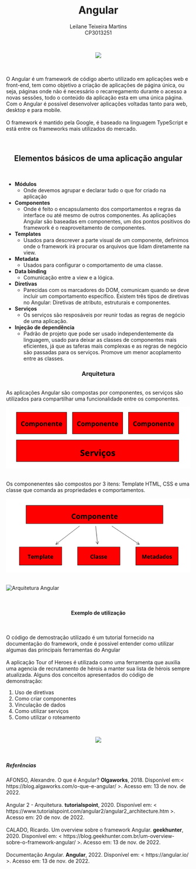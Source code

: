 <h1 align="center"> Angular </h1>
<p align="center"> Leilane Teixeira Martins<br> CP3013251 </p><br>
 
<p align="center"> <img src="https://logodix.com/logo/1305148.gif"> </p>

<br><p> O Angular é um framework de código aberto utilizado em aplicações web e front-end, tem como objetivo a criação de aplicações de página única, ou seja, páginas onde não é necessário o recarregamento durante o acesso a novas sessões, todo o conteúdo da aplicação esta em uma única página. Com o Angular é possível desenvolver aplicações voltadas tanto para web, desktop e para mobile. <br><br>
O framework é mantido pela Google, é baseado na linguagem TypeScript e está entre os frameworks mais utilizados do mercado. </p><br>

<h2 align="center"> Elementos básicos de uma aplicação angular </h1><br>

- <strong>Módulos</strong>
    - Onde devemos agrupar e declarar tudo o que for criado na aplicação
- <strong>Componentes</strong>
    - Onde é feito o encapsulamento dos comportamentos e regras da interface ou até mesmo de outros componentes. As aplicações Angular são baseadas em componentes, um dos pontos positivos do framework é o reaproveitamento de componentes.
- <strong>Templates</strong>
    - Usados para descrever a parte visual de um componente, definimos onde o framework irá procurar os arquivos que lidam diretamente na view.
- <strong>Metadata</strong>
    - Usados para configurar o comportamento de uma classe.
- <strong>Data binding</strong>
    - Comunicação entre a view e a lógica.
- <strong>Diretivas</strong>
    - Parecidas com os marcadores do DOM, comunicam quando se deve incluir um comportamento específico. Existem três tipos de diretivas no Angular: Diretivas de atributo, estruturais e componentes.
- <strong>Serviços</strong>
    - Os serviços são resposáveis por reunir todas as regras de negócio de uma aplicação.
- <strong>Injeção de dependência</strong>
    - Padrão de projeto que pode ser usado independentemente da linguagem, usado para deixar as classes de componentes mais eficientes, já que as taferas mais complexas e as regras de negócio são passadas para os serviços. Promove um menor acoplamento entre as classes.<br>

<h3 align="center">Arquitetura </h1><br>
As aplicações Angular são compostas por componentes, os serviços são utilizados para compartilhar uma funcionalidade entre os componentes.<br> 

<p align="center"> <img src="https://github.com/LeilaneMartins/Arquitetura-de-Software-Frameworks/blob/master/Imagens/img1.png"><br> </p>

<br>Os componenentes são compostos por 3 itens: Template HTML, CSS e uma classe que comanda as propriedades e comportamentos.<br>

<p align="center"><img src="https://github.com/LeilaneMartins/Arquitetura-de-Software-Frameworks/blob/master/Imagens/img2.png"><br><br> </p>


![Arquitetura Angular](https://algaworks-blog.s3.amazonaws.com/wp-content/uploads/Building-blocks-angular.png)

<br><h4 align="center"> Exemplo de utilização </h1><br>

<p> O código de demostração utilizado é um tutorial fornecido na documentação do framework, onde é possivel entender como utilizar algumas das principais ferramentas do Angular <br><br> A aplicação Tour of Heroes é utilizada como uma ferramenta que auxilia uma agencia de recrutamento de hérois a manter sua lista de hérois sempre atualizada. Alguns dos conceitos apresentados do código de demonstração: <br> </p>

<body>
<ol>
<li>Uso de diretivas</li>
<li>Como criar componentes</li>
<li>Vinculação de dados</li>
<li>Como utilizar serviços</li>
<li>Como utilizar o roteamento</li>
</ol>
</body>
</html>

<br><p align="center"> <img src="https://angular.io/generated/images/guide/toh/toh-anim.gif"><br></p>

<br><h5> Referências </h1>
<p>AFONSO, Alexandre. O que é Angular? <strong>Olgaworks</strong>, 2018. Disponível em:< https://blog.algaworks.com/o-que-e-angular/ >. Acesso em: 13 de nov. de 2022.<br><br>
Angular 2 - Arquitetura. <strong>tutorialspoint</strong>, 2020. Disponível em: < https://www.tutorialspoint.com/angular2/angular2_architecture.htm >. Acesso em: 20 de nov. de 2022.<br><br>
CALADO, Ricardo. Um overview sobre o framework Angular. <strong>geekhunter</strong>, 2020. Disponível em: < https://blog.geekhunter.com.br/um-overview-sobre-o-framework-angular/ >. Acesso em: 13 de nov. de 2022.<br><br>
Documentação Angular. <strong>Angular</strong>, 2022. Disponível em: < https://angular.io/ >. Acesso em: 13 de nov. de 2022.
</p>

